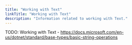 ```yaml
---
title: "Working with Text"
linkTitle: "Working with Text"
description: "Information related to working with Text."
---
```


TODO: Working with Text - https://docs.microsoft.com/en-us/dotnet/standard/base-types/basic-string-operations    

